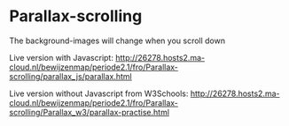 # Parallax-scrolling
The background-images will change when you scroll down

Live version with Javascript:
http://26278.hosts2.ma-cloud.nl/bewijzenmap/periode2.1/fro/Parallax-scrolling/parallax_js/parallax.html

Live version without Javascript from W3Schools:
http://26278.hosts2.ma-cloud.nl/bewijzenmap/periode2.1/fro/Parallax-scrolling/Parallax_w3/parallax-practise.html

